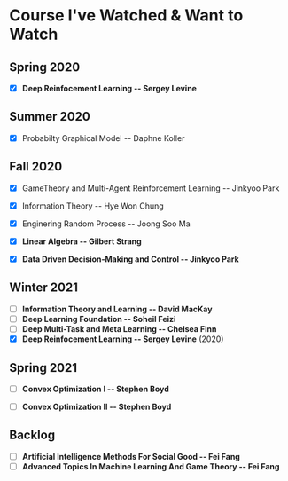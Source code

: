 # Course I've Watched & Want to Watch

## Spring 2020

- [x] **Deep Reinfocement Learning -- Sergey Levine**

## Summer 2020

- [x] Probabilty Graphical Model -- Daphne Koller

## Fall 2020

- [x] GameTheory and Multi-Agent Reinforcement Learning -- Jinkyoo Park
- [x] Information Theory -- Hye Won Chung
- [x] Enginering Random Process -- Joong Soo Ma
- [x] **Linear Algebra -- Gilbert Strang**
- [x] **Data Driven Decision-Making and Control -- Jinkyoo Park**


## Winter 2021

- [ ] **Information Theory and Learning -- David MacKay**
- [ ] **Deep Learning Foundation -- Soheil Feizi**
- [ ] **Deep Multi-Task and Meta Learning -- Chelsea Finn**
- [x] **Deep Reinfocement Learning -- Sergey Levine** (2020)

## Spring 2021

- [ ] **Convex Optimization I -- Stephen Boyd**
- [ ] **Convex Optimization II -- Stephen Boyd**


## Backlog

- [ ] **Artificial Intelligence Methods For Social Good -- Fei Fang**
- [ ] **Advanced Topics In Machine Learning And Game Theory -- Fei Fang**
